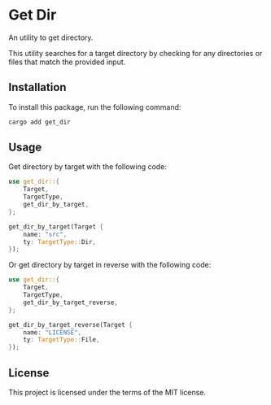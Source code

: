 # Get Dir

An utility to get directory.

This utility searches for a target directory by checking for any directories or files that match the provided input.

## Installation

To install this package, run the following command:

```bash
cargo add get_dir
```

## Usage

Get directory by target with the following code:

```rust
use get_dir::{
    Target,
    TargetType,
    get_dir_by_target,
};

get_dir_by_target(Target { 
    name: "src", 
    ty: TargetType::Dir,
});
```

Or get directory by target in reverse with the following code:

```rust
use get_dir::{
    Target,
    TargetType,
    get_dir_by_target_reverse,
};

get_dir_by_target_reverse(Target {
    name: "LICENSE",
    ty: TargetType::File,
});
```

## License

This project is licensed under the terms of the MIT license.
